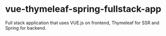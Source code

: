 # vue-thymeleaf-spring-fullstack-app
Full stack application that uses VUE.js on frontend, Thymeleaf for SSR and Spring for backend.
